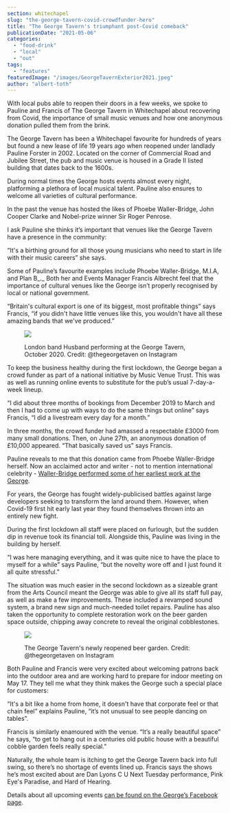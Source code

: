 ```yaml
---
section: whitechapel
slug: "the-george-tavern-covid-crowdfunder-hero"
title: "The George Tavern's triumphant post-Covid comeback"
publicationDate: "2021-05-06"
categories: 
  - "food-drink"
  - "local"
  - "out"
tags: 
  - "features"
featuredImage: "/images/GeorgeTavernExterior2021.jpeg"
author: "albert-toth"
---
```


With local pubs able to reopen their doors in a few weeks, we spoke to Pauline and Francis of The George Tavern in Whitechapel about recovering from Covid, the importance of small music venues and how one anonymous donation pulled them from the brink.

The George Tavern has been a Whitechapel favourite for hundreds of years but found a new lease of life 19 years ago when reopened under landlady Pauline Forster in 2002. Located on the corner of Commercial Road and Jubilee Street, the pub and music venue is housed in a Grade II listed building that dates back to the 1600s.

During normal times the George hosts events almost every night, platforming a plethora of local musical talent. Pauline also ensures to welcome all varieties of cultural performance.

In the past the venue has hosted the likes of Phoebe Waller-Bridge, John Cooper Clarke and Nobel-prize winner Sir Roger Penrose. 

I ask Pauline she thinks it’s important that venues like the George Tavern have a presence in the community:

“It's a birthing ground for all those young musicians who need to start in life with their music careers” she says.

Some of Pauline’s favourite examples include Phoebe Waller-Bridge, M.I.A, and Plan B_._ Both her and Events Manager Francis Albrecht feel that the importance of cultural venues like the George isn’t properly recognised by local or national government.

“Britain's cultural export is one of its biggest, most profitable things” says Francis, “if you didn't have little venues like this, you wouldn't have all these amazing bands that we've produced.”

<figure>

![](/images/HusbandBandatTheGeorge-1024x683.jpeg)

<figcaption>

London band Husband performing at the George Tavern, October 2020. Credit: @thegeorgetaven on Instagram

</figcaption>

</figure>

To keep the business healthy during the first lockdown, the George began a crowd funder as part of a national initiative by Music Venue Trust. This was as well as running online events to substitute for the pub’s usual 7-day-a-week lineup. 

“I did about three months of bookings from December 2019 to March and then I had to come up with ways to do the same things but online” says Francis, “I did a livestream every day for a month.”

In three months, the crowd funder had amassed a respectable £3000 from many small donations. Then, on June 27th, an anonymous donation of £10,000 appeared. “That basically saved us” says Francis.

Pauline reveals to me that this donation came from Phoebe Waller-Bridge herself. Now an acclaimed actor and writer - not to mention international celebrity - [Waller-Bridge performed some of her earliest work at the George](https://www.theguardian.com/stage/2019/aug/14/secret-club-where-phoebe-waller-bridge-created-fleabag-drywrite).

For years, the George has fought widely-publicised battles against large developers seeking to transform the land around them. However, when Covid-19 first hit early last year they found themselves thrown into an entirely new fight.

During the first lockdown all staff were placed on furlough, but the sudden dip in revenue took its financial toll. Alongside this, Pauline was living in the building by herself.

“I was here managing everything, and it was quite nice to have the place to myself for a while” says Pauline, “but the novelty wore off and I just found it all quite stressful.”

The situation was much easier in the second lockdown as a sizeable grant from the Arts Council meant the George was able to give all its staff full pay, as well as make a few improvements. These included a revamped sound system, a brand new sign and much-needed toilet repairs. Pauline has also taken the opportunity to complete restoration work on the beer garden space outside, chipping away concrete to reveal the original cobblestones.

<figure>

![](/images/GeorgeBeerGarden-1024x683.jpeg)

<figcaption>

The George Tavern's newly reopened beer garden. Credit: @thegeorgetaven on Instagram

</figcaption>

</figure>

Both Pauline and Francis were very excited about welcoming patrons back into the outdoor area and are working hard to prepare for indoor meeting on May 17. They tell me what they think makes the George such a special place for customers:

“It's a bit like a home from home, it doesn't have that corporate feel or that chain feel” explains Pauline, “it’s not unusual to see people dancing on tables”.

Francis is similarly enamoured with the venue. “It’s a really beautiful space” he says, “to get to hang out in a centuries old public house with a beautiful cobble garden feels really special.” 

Naturally, the whole team is itching to get the George Tavern back into full swing, so there’s no shortage of events lined up. Francis says the shows he’s most excited about are Dan Lyons C U Next Tuesday performance, Pink Eye's Paradise, and Hard of Hearing. 

Details about all upcoming events [can be found on the George’s Facebook page](https://www.facebook.com/TheGeorgeTavern/events/?ref=page_internal).
